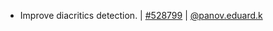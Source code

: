 * Improve diacritics detection. | [#528799](https://es.easyproject.com/issues/528799) | [@panov.eduard.k](https://git.easy.cz/panov.eduard.k)
